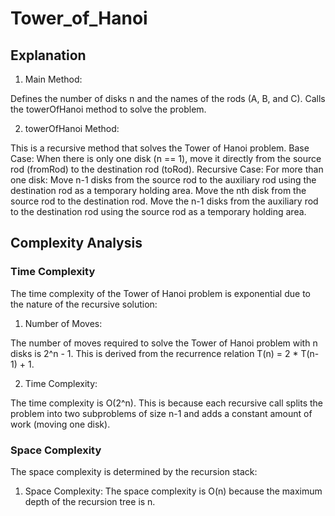 # Tower_of_Hanoi

## Explanation
1. Main Method:

Defines the number of disks n and the names of the rods (A, B, and C).
Calls the towerOfHanoi method to solve the problem.

2. towerOfHanoi Method:

This is a recursive method that solves the Tower of Hanoi problem.
Base Case: When there is only one disk (n == 1), move it directly from the source rod (fromRod) to the destination rod (toRod).
Recursive Case: For more than one disk:
Move n-1 disks from the source rod to the auxiliary rod using the destination rod as a temporary holding area.
Move the nth disk from the source rod to the destination rod.
Move the n-1 disks from the auxiliary rod to the destination rod using the source rod as a temporary holding area.

## Complexity Analysis
### Time Complexity
The time complexity of the Tower of Hanoi problem is exponential due to the nature of the recursive solution:

1. Number of Moves:

The number of moves required to solve the Tower of Hanoi problem with n disks is 2^n - 1. This is derived from the recurrence relation T(n) = 2 * T(n-1) + 1.

2. Time Complexity:

The time complexity is O(2^n). This is because each recursive call splits the problem into two subproblems of size n-1 and adds a constant amount of work (moving one disk).

### Space Complexity
The space complexity is determined by the recursion stack:

1. Space Complexity:
The space complexity is O(n) because the maximum depth of the recursion tree is n.

